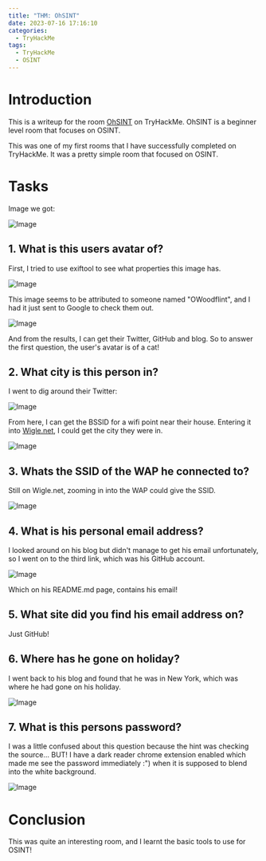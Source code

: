 ```yaml
---
title: "THM: OhSINT"
date: 2023-07-16 17:16:10
categories: 
  - TryHackMe
tags:
  - TryHackMe
  - OSINT
---
```


# Introduction

This is a writeup for the room [OhSINT](https://tryhackme.com/room/ohsint) on TryHackMe. OhSINT is a beginner level room that focuses on OSINT.

This was one of my first rooms that I have successfully completed on TryHackMe. It was a pretty simple room that focused on OSINT.

# Tasks

Image we got:

![Image](./img/ohsint/WindowsXP.jpg)

## 1. What is this users avatar of?

First, I tried to use exiftool to see what properties this image has.

![Image](./img/ohsint/exiftool.png)

This image seems to be attributed to someone named "OWoodflint", and I had it just sent to Google to check them out.

![Image](./img/ohsint/owoodflint.png)

And from the results, I can get their Twitter, GitHub and blog.
So to answer the first question, the user's avatar is of a cat!

## 2. What city is this person in?

I went to dig around their Twitter:

![Image](./img/ohsint/twitter.png)

From here, I can get the BSSID for a wifi point near their house.
Entering it into [Wigle.net](https://wigle.net/), I could get the city they were in.

![Image](./img/ohsint/wigle.png)

## 3. Whats the SSID of the WAP he connected to?

Still on Wigle.net, zooming in into the WAP could give the SSID.

![Image](./img/ohsint/ssid.png)

## 4. What is his personal email address?

I looked around on his blog but didn't manage to get his email unfortunately, so I went on to the third link, which was his GitHub account.

![Image](./img/ohsint/github.png)

Which on his README.md page, contains his email!

## 5. What site did you find his email address on?

Just GitHub!

## 6. Where has he gone on holiday?

I went back to his blog and found that he was in New York, which was where he had gone on his holiday. 

![Image](./img/ohsint/blog.png)

## 7. What is this persons password?
I was a little confused about this question because the hint was checking the source... BUT!
I have a dark reader chrome extension enabled which made me see the password immediately :") when it is supposed to blend into the white background.

![Image](./img/ohsint/blog.png)

# Conclusion

This was quite an interesting room, and I learnt the basic tools to use for OSINT!